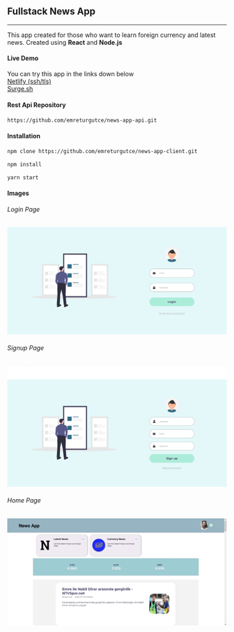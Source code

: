 ## Fullstack News App

---

This app created for those who want to learn foreign currency and latest news.
Created using **React** and **Node.js**

#### Live Demo

You can try this app in the links down below  
[Netlify (ssh/tls)](http://favorite-news-app.netlify.com/)  
[Surge.sh](http://favorite-news-app.surge.sh/)

#### Rest Api Repository

```
https://github.com/emreturgutce/news-app-api.git
```

#### Installation

```
npm clone https://github.com/emreturgutce/news-app-client.git
```

```
npm install
```

```
yarn start
```

#### Images

###### Login Page

![](https://github.com/emreturgutce/news-app-client/blob/master/sample-photos/login-page.JPG)

###### Signup Page

![](https://github.com/emreturgutce/news-app-client/blob/master/sample-photos/signup-page.JPG)

###### Home Page

![](https://github.com/emreturgutce/news-app-client/blob/master/sample-photos/home-page.JPG)
